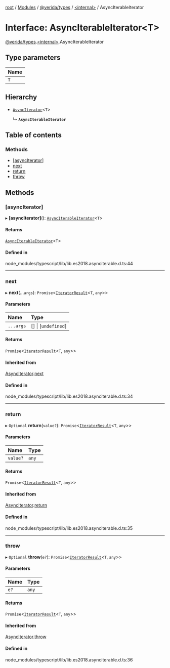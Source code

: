 [root](../README.md) / [Modules](../modules.md) / [@verida/types](../modules/verida_types.md) / [<internal\>](../modules/verida_types._internal_.md) / AsyncIterableIterator

# Interface: AsyncIterableIterator<T\>

[@verida/types](../modules/verida_types.md).[<internal\>](../modules/verida_types._internal_.md).AsyncIterableIterator

## Type parameters

| Name |
| :------ |
| `T` |

## Hierarchy

- [`AsyncIterator`](verida_types._internal_.AsyncIterator.md)<`T`\>

  ↳ **`AsyncIterableIterator`**

## Table of contents

### Methods

- [[asyncIterator]](verida_types._internal_.AsyncIterableIterator.md#[asynciterator])
- [next](verida_types._internal_.AsyncIterableIterator.md#next)
- [return](verida_types._internal_.AsyncIterableIterator.md#return)
- [throw](verida_types._internal_.AsyncIterableIterator.md#throw)

## Methods

### [asyncIterator]

▸ **[asyncIterator]**(): [`AsyncIterableIterator`](verida_types._internal_.AsyncIterableIterator.md)<`T`\>

#### Returns

[`AsyncIterableIterator`](verida_types._internal_.AsyncIterableIterator.md)<`T`\>

#### Defined in

node_modules/typescript/lib/lib.es2018.asynciterable.d.ts:44

___

### next

▸ **next**(...`args`): `Promise`<[`IteratorResult`](../modules/verida_types._internal_.md#iteratorresult)<`T`, `any`\>\>

#### Parameters

| Name | Type |
| :------ | :------ |
| `...args` | [] \| [`undefined`] |

#### Returns

`Promise`<[`IteratorResult`](../modules/verida_types._internal_.md#iteratorresult)<`T`, `any`\>\>

#### Inherited from

[AsyncIterator](verida_types._internal_.AsyncIterator.md).[next](verida_types._internal_.AsyncIterator.md#next)

#### Defined in

node_modules/typescript/lib/lib.es2018.asynciterable.d.ts:34

___

### return

▸ `Optional` **return**(`value?`): `Promise`<[`IteratorResult`](../modules/verida_types._internal_.md#iteratorresult)<`T`, `any`\>\>

#### Parameters

| Name | Type |
| :------ | :------ |
| `value?` | `any` |

#### Returns

`Promise`<[`IteratorResult`](../modules/verida_types._internal_.md#iteratorresult)<`T`, `any`\>\>

#### Inherited from

[AsyncIterator](verida_types._internal_.AsyncIterator.md).[return](verida_types._internal_.AsyncIterator.md#return)

#### Defined in

node_modules/typescript/lib/lib.es2018.asynciterable.d.ts:35

___

### throw

▸ `Optional` **throw**(`e?`): `Promise`<[`IteratorResult`](../modules/verida_types._internal_.md#iteratorresult)<`T`, `any`\>\>

#### Parameters

| Name | Type |
| :------ | :------ |
| `e?` | `any` |

#### Returns

`Promise`<[`IteratorResult`](../modules/verida_types._internal_.md#iteratorresult)<`T`, `any`\>\>

#### Inherited from

[AsyncIterator](verida_types._internal_.AsyncIterator.md).[throw](verida_types._internal_.AsyncIterator.md#throw)

#### Defined in

node_modules/typescript/lib/lib.es2018.asynciterable.d.ts:36
